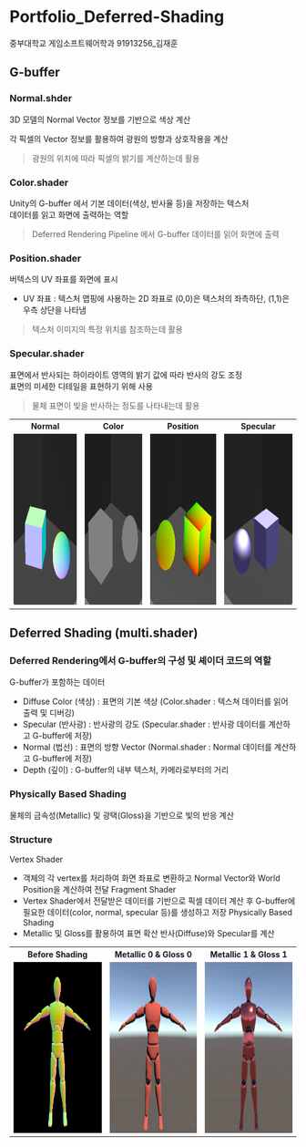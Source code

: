 # Portfolio_Deferred-Shading

중부대학교 게임소프트웨어학과 91913256_김재훈

## G-buffer

### Normal.shder  

3D 모델의 Normal Vector  정보를 기반으로 색상 계산  

각 픽셀의 Vector 정보를 활용하여 광원의 방향과 상호작용을 계산  
> 광원의 위치에 따라 픽셀의 밝기를 계산하는데 활용

### Color.shader  
Unity의 G-buffer 에서 기본 데이터(색상, 반사율 등)을 저장하는 텍스처  
데이터를 읽고 화면에 출력하는 역할
> Deferred Rendering Pipeline 에서 G-buffer 데이터를 읽어 화면에 출력

### Position.shader  
버텍스의 UV 좌표를 화면에 표시  
 * UV 좌표 : 텍스처 맵핑에 사용하는 2D 좌표로 (0,0)은 텍스처의 좌측하단, (1,1)은 우측 상단을 나타냄
> 텍스처 이미지의 특정 위치를 참조하는데 활용

### Specular.shader  
표면에서 반사되는 하이라이트 영역의 밝기 값에 따라 반사의 강도 조정  
표면의 미세한 디테일을 표현하기 위해 사용
> 물체 표면이 빛을 반사하는 정도를 나타내는데 활용

<table align="center">
  <tr>
    <th style="text-align: center;">Normal</th>
    <th style="text-align: center;">Color</th>
    <th style="text-align: center;">Position</th>
    <th style="text-align: center;">Specular</th>
  </tr>
  <tr>
    <td><img src="asset/Normal.png" width="420" height="300"></td>
    <td><img src="asset/Color.png" width="420" height="300"></td>
    <td><img src="asset/Position.png" width="420" height="300"></td>
    <td><img src="asset/Specular.png" width="420" height="300"></td>
  </tr>
</table>

## Deferred Shading (multi.shader)

### Deferred Rendering에서 G-buffer의 구성 및 셰이더 코드의 역할  
G-buffer가 포함하는 데이터  
 * Diffuse Color (색상) : 표면의 기본 색상 (Color.shader : 텍스쳐 데이터를 읽어 출력 및 디버깅)
 * Specular (반사광) : 반사광의 강도 (Specular.shader : 반사광 데이터를 계산하고 G-buffer에 저장)
 * Normal (법선) : 표면의 방향 Vector (Normal.shader : Normal 데이터를 계산하고 G-buffer에 저장)
 * Depth (깊이) : G-buffer의 내부 텍스처, 카메라로부터의 거리
   
### Physically Based Shading  
물체의 금속성(Metallic) 및 광택(Gloss)을 기반으로 빛의 반응 계산  

### Structure  
Vertex Shader  
* 객체의 각 vertex를 처리하여 화면 좌표로 변환하고 Normal Vector와 World Position을 계산하여 전달
Fragment Shader
* Vertex Shader에서 전달받은 데이터를 기반으로 픽셀 데이터 계산 후 G-buffer에 필요한 데이터(color, normal, specular 등)를 생성하고 저장
Physically Based Shading
* Metallic 및 Gloss를 활용하여 표면 확산 반사(Diffuse)와 Specular를 계산

<table align="center">
  <tr>
    <th style="text-align: center;">Before Shading</th>
    <th style="text-align: center;">Metallic 0 & Gloss 0</th>
    <th style="text-align: center;">Metallic 1 & Gloss 1</th>
  </tr>
  <tr>
    <td><img src="asset/DeferredNormal.png" width="300" height="300"></td>
    <td><img src="asset/Deferred00.png" width="300" height="300"></td>
    <td><img src="asset/Deferred11.png" width="300" height="300"></td>
  </tr>
</table>


